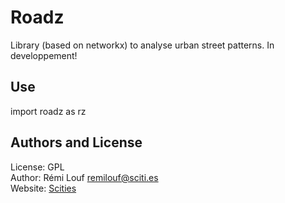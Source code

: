 # Roadz

Library (based on networkx) to analyse urban street patterns. In developpement!

## Use

import roadz as rz


## Authors and License

License: GPL  
Author: Rémi Louf <remilouf@sciti.es>  
Website: [Scities](http://www.sciti.es)
